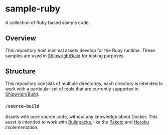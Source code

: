 # sample-ruby

A collection of Ruby based sample code.

## Overview

This repository host minimal assets develop for the Ruby runtime. These samples are used in [Shipwrigh/Build](https://github.com/shipwright-io/build) for testing purposes.

## Structure

This repository consists of multiple directories, each directory is intended to work with a particular set of tools that are currently supported in [Shipwrigh/Build](https://github.com/shipwright-io/build).

### `/source-build`

Assets with pure source code, without any knowledge about Docker.
This asset is intended to work with [Buildpacks](https://buildpacks.io/), like the [Paketo](https://paketo.io/) and [Heroku](https://www.heroku.com/) implementation.
